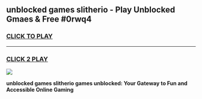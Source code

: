 
## unblocked games slitherio - Play Unblocked Gmaes & Free #0rwq4
<h3>
<a href="https://news.freeplayer.one?title=unblocked_games_slitherio&ref=03M">CLICK TO PLAY</a></h3>
<hr>

<h3>
<a href="https://news.freeplayer.one?title=unblocked_games_slitherio&ref=03M">CLICK 2 PLAY</a>
  
</h3>

<a href="https://news.freeplayer.one?title=unblocked_games_slitherio&ref=03M"><img src="https://clearcache.store/games.png"></a>


**unblocked games slitherio games unblocked: Your Gateway to Fun and Accessible Online Gaming**
